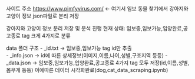 사이트 주소 https://www.pimfyvirus.com/ <- 여기서 임보 동물 찾기에서 강아지와 고양이 정보 json파일로 분리 저장 

강아지와 고양이 정보 분리 저장 및 분석 진행 
현재 상태: 임보중,임보가능,입양완료,공고종료 tag 크게 4가지로 분류 

data 폴더 구조 
    - _id.txt -> 임보중,임보가능 tag id만 추출  
    - _info.json -> id에 따른 상세정보(이미지,이름,나이,성별,구조지역 등등)
    - _data.json -> 임보중,임보가능,입양완료,공고종료 4가지 tag 모두 저장(id,이름,성별,몸무게 등등)
                    이에따른 데이터 시각화완료(dog,cat_data_scraping.ipynb)

